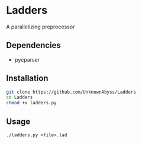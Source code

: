 # Ladders
A parallelizing preprocessor

## Dependencies
- pycparser

## Installation
```sh
git clone https://github.com/UnknownAbyss/Ladders
cd Ladders
chmod +x ladders.py
```

## Usage
```
./ladders.py <file>.lad
```